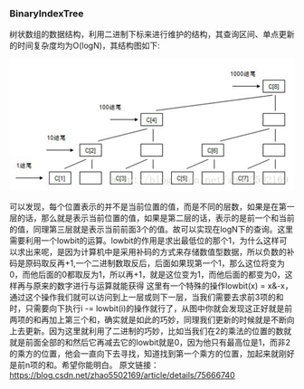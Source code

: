 ### BinaryIndexTree

树状数组的数据结构，利用二进制下标来进行维护的结构，其查询区间、单点更新的时间复杂度均为O(logN)，其结构图如下:

![img](结构图.png)

可以发现，每个位置表示的并不是当前位置的值，而是不同的层数，如果是在第一层的话，那么就是表示当前位置的值，如果是第二层的话，表示的是前一个和当前的值，同理第三层就是表示当前前面3个的值。故可以实现在logN下的查询。这里需要利用一个lowbit的运算。lowbit的作用是求出最低位的那个1，为什么这样可以求出来呢，是因为计算机中是采用补码的方式来存储数值型数据，所以负数的补码是原码取反再+1,一个二进制数取反后，后面如果现第一个1，那么这位将变为0，而他后面的0都取反为1，所以再+1，就是这位变为1，而他后面的都变为0，这样再与原来的数字进行与运算就能获得
这里有一个特殊的操作lowbit(x) = x&-x，通过这个操作我们就可以访问到上一层或则下一层，当我们需要去求前3项的和时，只需要向下执行i -= lowbit(i)的操作就行了，从图中你就会发现这正好就是前两项的和再加上第三个和，确实就是如此的巧妙，同理我们更新的时候就是不断向上去更新。因为这里就利用了二进制的巧妙，比如当我们在2的乘法的位置的数就就是前面全部的和然后它再减去它的lowbit就是0，因为他只有最高位是1，而非2的乘方的位置，他会一直向下去寻找，知道找到第一个乘方的位置，加起来就刚好是前n项的和。希望你能明白。
原文链接：https://blog.csdn.net/zhao5502169/article/details/75666740

